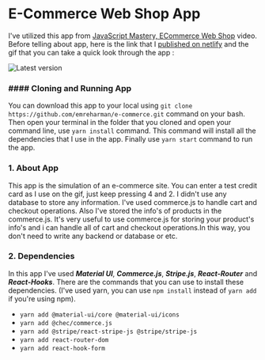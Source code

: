 # E-Commerce Web Shop App

I've utilized this app from [JavaScript Mastery, ECommerce Web Shop](https://www.youtube.com/watch?v=377AQ0y6LPA&list=PL6QREj8te1P6wX9m5KnicnDVEucbOPsqR&index=5) video. Before telling about app, here is the link that I [published on netlify](https://e-commerce-by-emre.netlify.app/) and the gif that you can take a quick look through the app :

![Latest version](https://raw.githubusercontent.com/emreharman/e-commerce/master/src/assets/published.gif)

### #### <i class="fa fa-gear fa-spin fa-2x" style="color: firebrick"></i> Cloning and Running App

You can download this app to your local using `git clone https://github.com/emreharman/e-commerce.git` command on your bash. Then open your terminal in the folder that you cloned and open your command line, use `yarn install` command. This command will install all the dependencies that I use in the app. Finally use `yarn start` command to run the app.

### 1. About App

This app is the simulation of an e-commerce site. You can enter a test credit card as I use on the gif, just keep pressing 4 and 2. I didn't use any database to store any information. I've used commerce.js to handle cart and checkout operations. Also I've stored the info's of products in the commerce.js. It's very useful to use commerce.js for storing your product's info's and i can handle all of cart and checkout operations.In this way, you don't need to write any backend or database or etc.

### 2. Dependencies

In this app I've used **_Material UI_**, **_Commerce.js_**, **_Stripe.js_**, **_React-Router_** and **_React-Hooks_**.
There are the commands that you can use to install these dependencies. (I've used yarn, you can use `npm install` instead of `yarn add` if you're using npm).

- `yarn add @material-ui/core @material-ui/icons`
- `yarn add @chec/commerce.js`
- `yarn add @stripe/react-stripe-js @stripe/stripe-js`
- `yarn add react-router-dom`
- `yarn add react-hook-form`
